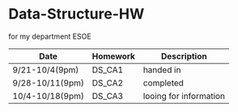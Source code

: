 # Data-Structure-HW
for my department ESOE

|Date|Homework|Description|
|----|------|-------|
|9/21-10/4(9pm)|DS_CA1|handed in|
|9/28-10/11(9pm)|DS_CA2|completed
|10/4-10/18(9pm)|DS_CA3|looing for information
